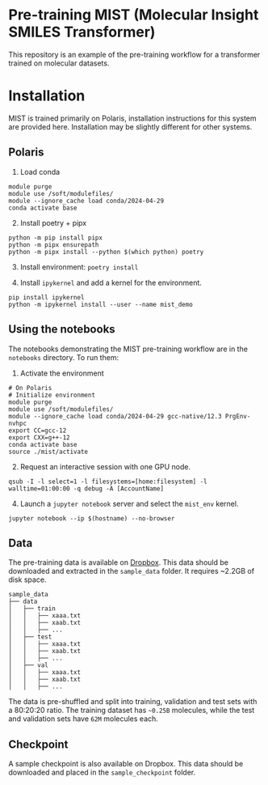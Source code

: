# Pre-training MIST (Molecular Insight SMILES Transformer)
This repository is an example of the pre-training workflow for a transformer trained on molecular datasets.

# Installation

MIST is trained primarily on Polaris, installation instructions for this system are provided here. 
Installation may be slightly different for other systems.

## Polaris

1. Load conda
```shell
module purge
module use /soft/modulefiles/
module --ignore_cache load conda/2024-04-29
conda activate base
```

2. Install poetry + pipx
```shell
python -m pip install pipx
python -m pipx ensurepath
python -m pipx install --python $(which python) poetry
```

3. Install environment: `poetry install`

4. Install `ipykernel` and add a kernel for the environment.
```shell
pip install ipykernel
python -m ipykernel install --user --name mist_demo
```

## Using the notebooks

The notebooks demonstrating the MIST pre-training workflow are in the `notebooks` directory. To run them:
1. Activate the environment
```shell
# On Polaris
# Initialize environment
module purge
module use /soft/modulefiles/
module --ignore_cache load conda/2024-04-29 gcc-native/12.3 PrgEnv-nvhpc
export CC=gcc-12
export CXX=g++-12
conda activate base
source ./mist/activate
```
2. Request an interactive session with one GPU node.
```
qsub -I -l select=1 -l filesystems=[home:filesystem] -l walltime=01:00:00 -q debug -A [AccountName]
```
4. Launch a `jupyter notebook`  server and select the `mist_env` kernel.
```
jupyter notebook --ip $(hostname) --no-browser
```

## Data

The pre-training data is available on [Dropbox](https://www.dropbox.com/scl/fo/3z1lklbper07ojtp5t4iu/AHUEJ_3j5_CRVpWmcGLW3kQ?rlkey=2818imymvf5mk5byz0c7ei1ij&dl=0).
This data should be downloaded and extracted in the `sample_data` folder. It requires ~2.2GB of disk space.

```
sample_data
├── data
│   ├── train
│   │   ├── xaaa.txt
│   │   ├── xaab.txt
│   │   ├── ...
│   ├── test
│   │   ├── xaaa.txt
│   │   ├── xaab.txt
│   │   ├── ...
│   ├── val
│   │   ├── xaaa.txt
│   │   ├── xaab.txt
│   │   ├── ...
```

The data is pre-shuffled and split into training, validation and test sets with a 80:20:20 ratio. 
The training dataset has `~0.25B` molecules, while the test and validation sets have `62M` molecules each.

## Checkpoint

A sample checkpoint is also available on Dropbox. This data should be downloaded and placed in the `sample_checkpoint` folder.
